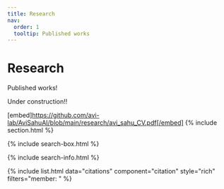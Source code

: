 ```yaml
---
title: Research
nav:
  order: 1
  tooltip: Published works
---
```


# <i class="fas fa-microscope"></i>Research

Published works!

Under construction!!

[embed]https://github.com/avi-lab/AviSahuAI/blob/main/research/avi_sahu_CV.pdf[/embed]
{% include section.html %}

{% include search-box.html %}

{% include search-info.html %}

{% include list.html data="citations" component="citation" style="rich" filters="member: " %}
